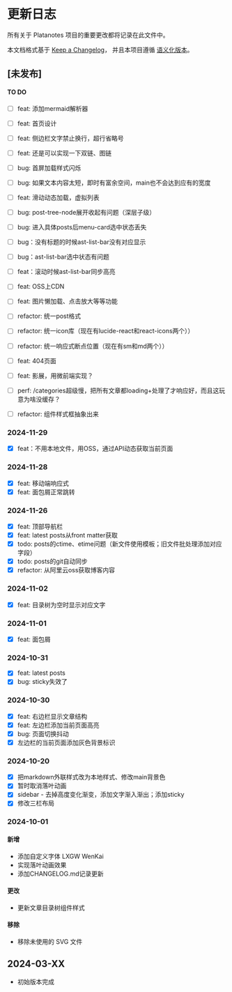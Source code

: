 # 更新日志
所有关于 Platanotes 项目的重要更改都将记录在此文件中。

本文档格式基于 [Keep a Changelog](https://keepachangelog.com/zh-CN/1.0.0/)，
并且本项目遵循 [语义化版本](https://semver.org/lang/zh-CN/)。

## [未发布]




#### TO DO
- [ ] feat: 添加mermaid解析器
- [ ] feat: 首页设计
- [ ] feat: 侧边栏文字禁止换行，超行省略号
- [ ] feat: 还是可以实现一下双链、图链
- [ ] bug: 首屏加载样式闪烁
- [ ] bug: 如果文本内容太短，即时有富余空间，main也不会达到应有的宽度
- [ ] feat: 滑动动态加载，虚拟列表

- [ ] bug: post-tree-node展开收起有问题（深层子级）
- [ ] bug: 进入具体posts后menu-card选中状态丢失

- [ ] bug：没有标题的时候ast-list-bar没有对应显示
- [ ] bug：ast-list-bar选中状态有问题
- [ ] feat：滚动时候ast-list-bar同步高亮

- [ ] feat: OSS上CDN
- [ ] feat: 图片懒加载、点击放大等等功能

- [ ] refactor: 统一post格式
- [ ] refactor: 统一icon库（现在有lucide-react和react-icons两个））
- [ ] refactor: 统一响应式断点位置（现在有sm和md两个））

- [ ] feat: 404页面

- [ ] feat: 影展，用微前端实现？

- [ ] perf: /categories超级慢，把所有文章都loading+处理了才响应好，而且这玩意为啥没缓存？
- [ ] refactor: 组件样式框抽象出来

### 2024-11-29
- [x] feat：不用本地文件，用OSS，通过API动态获取当前页面


### 2024-11-28
- [x] feat: 移动端响应式
- [x] feat: 面包屑正常跳转

### 2024-11-26
- [x] feat: 顶部导航栏
- [x] feat: latest posts从front matter获取
- [x] todo: posts的ctime、etime问题（新文件使用模板；旧文件批处理添加对应字段）
- [x] todo: posts的git自动同步
- [x] refactor: 从阿里云oss获取博客内容

### 2024-11-02
- [x] feat: 目录树为空时显示对应文字


### 2024-11-01
- [x] feat: 面包屑


### 2024-10-31
- [x] feat: latest posts
- [x] bug: sticky失效了

### 2024-10-30
- [x] feat: 右边栏显示文章结构
- [x] feat: 左边栏添加当前页面高亮
- [x] bug: 页面切换抖动
- [x] 左边栏的当前页面添加灰色背景标识

### 2024-10-20
- [x] 把markdown外联样式改为本地样式、修改main背景色
- [x] 暂时取消落叶动画
- [x] sidebar - 去掉高度变化渐变，添加文字渐入渐出；添加sticky
- [x] 修改三栏布局

### 2024-10-01
#### 新增
- 添加自定义字体 LXGW WenKai
- 实现落叶动画效果
- 添加CHANGELOG.md记录更新

#### 更改
- 更新文章目录树组件样式

#### 移除
- 移除未使用的 SVG 文件

## 2024-03-XX
- 初始版本完成